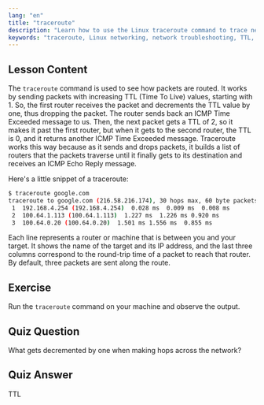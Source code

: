 ```yaml
---
lang: "en"
title: "traceroute"
description: "Learn how to use the Linux traceroute command to trace network routes and troubleshoot connectivity. Understand TTL and packet routing for beginners."
keywords: "traceroute, Linux networking, network troubleshooting, TTL, Linux commands, beginner, tutorial"
---
```


## Lesson Content

The `traceroute` command is used to see how packets are routed. It works by sending packets with increasing TTL (Time To Live) values, starting with 1. So, the first router receives the packet and decrements the TTL value by one, thus dropping the packet. The router sends back an ICMP Time Exceeded message to us. Then, the next packet gets a TTL of 2, so it makes it past the first router, but when it gets to the second router, the TTL is 0, and it returns another ICMP Time Exceeded message. Traceroute works this way because as it sends and drops packets, it builds a list of routers that the packets traverse until it finally gets to its destination and receives an ICMP Echo Reply message.

Here's a little snippet of a traceroute:

```bash
$ traceroute google.com
traceroute to google.com (216.58.216.174), 30 hops max, 60 byte packets
 1  192.168.4.254 (192.168.4.254)  0.028 ms  0.009 ms  0.008 ms
 2  100.64.1.113 (100.64.1.113)  1.227 ms  1.226 ms 0.920 ms
 3  100.64.0.20 (100.64.0.20)  1.501 ms 1.556 ms  0.855 ms
```

Each line represents a router or machine that is between you and your target. It shows the name of the target and its IP address, and the last three columns correspond to the round-trip time of a packet to reach that router. By default, three packets are sent along the route.

## Exercise

Run the `traceroute` command on your machine and observe the output.

## Quiz Question

What gets decremented by one when making hops across the network?

## Quiz Answer

TTL
